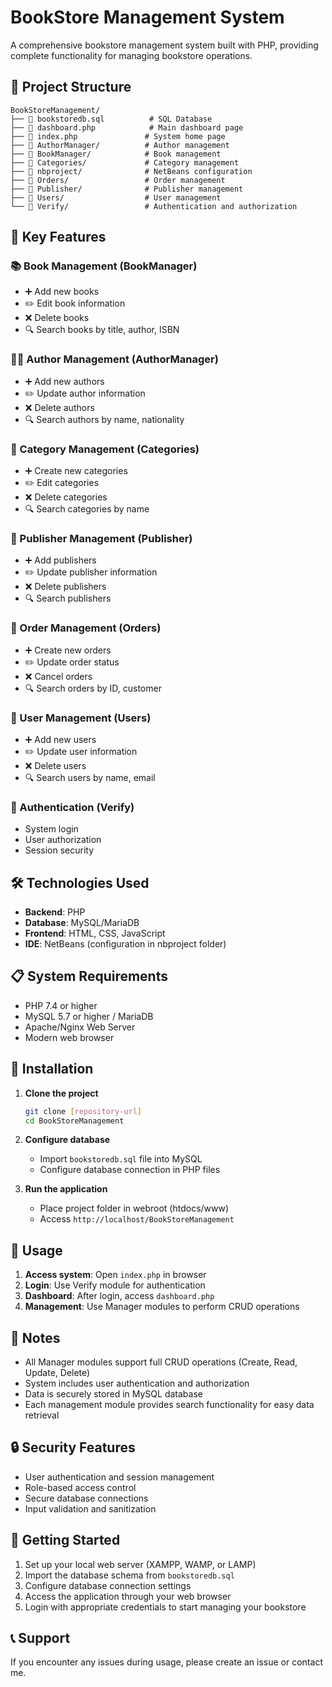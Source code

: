 # BookStore Management System

A comprehensive bookstore management system built with PHP, providing complete functionality for managing bookstore operations.

## 📁 Project Structure

```
BookStoreManagement/
├── 📄 bookstoredb.sql          # SQL Database
├── 📄 dashboard.php            # Main dashboard page
├── 📄 index.php               # System home page
├── 📁 AuthorManager/          # Author management
├── 📁 BookManager/            # Book management
├── 📁 Categories/             # Category management
├── 📁 nbproject/              # NetBeans configuration
├── 📁 Orders/                 # Order management
├── 📁 Publisher/              # Publisher management
├── 📁 Users/                  # User management
└── 📁 Verify/                 # Authentication and authorization
```

## 🚀 Key Features

### 📚 Book Management (BookManager)
- ➕ Add new books
- ✏️ Edit book information
- ❌ Delete books
- 🔍 Search books by title, author, ISBN

### 👨‍💼 Author Management (AuthorManager)
- ➕ Add new authors
- ✏️ Update author information
- ❌ Delete authors
- 🔍 Search authors by name, nationality

### 📖 Category Management (Categories)
- ➕ Create new categories
- ✏️ Edit categories
- ❌ Delete categories
- 🔍 Search categories by name

### 🏢 Publisher Management (Publisher)
- ➕ Add publishers
- ✏️ Update publisher information
- ❌ Delete publishers
- 🔍 Search publishers

### 🛒 Order Management (Orders)
- ➕ Create new orders
- ✏️ Update order status
- ❌ Cancel orders
- 🔍 Search orders by ID, customer

### 👥 User Management (Users)
- ➕ Add new users
- ✏️ Update user information
- ❌ Delete users
- 🔍 Search users by name, email

### 🔐 Authentication (Verify)
- System login
- User authorization
- Session security

## 🛠️ Technologies Used

- **Backend**: PHP
- **Database**: MySQL/MariaDB
- **Frontend**: HTML, CSS, JavaScript
- **IDE**: NetBeans (configuration in nbproject folder)

## 📋 System Requirements

- PHP 7.4 or higher
- MySQL 5.7 or higher / MariaDB
- Apache/Nginx Web Server
- Modern web browser

## 🔧 Installation

1. **Clone the project**
   ```bash
   git clone [repository-url]
   cd BookStoreManagement
   ```

2. **Configure database**
   - Import `bookstoredb.sql` file into MySQL
   - Configure database connection in PHP files

3. **Run the application**
   - Place project folder in webroot (htdocs/www)
   - Access `http://localhost/BookStoreManagement`

## 🎯 Usage

1. **Access system**: Open `index.php` in browser
2. **Login**: Use Verify module for authentication
3. **Dashboard**: After login, access `dashboard.php`
4. **Management**: Use Manager modules to perform CRUD operations

## 📝 Notes

- All Manager modules support full CRUD operations (Create, Read, Update, Delete)
- System includes user authentication and authorization
- Data is securely stored in MySQL database
- Each management module provides search functionality for easy data retrieval

## 🔒 Security Features

- User authentication and session management
- Role-based access control
- Secure database connections
- Input validation and sanitization

## 🚀 Getting Started

1. Set up your local web server (XAMPP, WAMP, or LAMP)
2. Import the database schema from `bookstoredb.sql`
3. Configure database connection settings
4. Access the application through your web browser
5. Login with appropriate credentials to start managing your bookstore

## 📞 Support

If you encounter any issues during usage, please create an issue or contact me.
